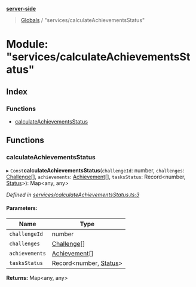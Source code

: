 **[server-side](../README.md)**

> [Globals](../globals.md) / "services/calculateAchievementsStatus"

# Module: "services/calculateAchievementsStatus"

## Index

### Functions

- [calculateAchievementsStatus](_services_calculateachievementsstatus_.md#calculateachievementsstatus)

## Functions

### calculateAchievementsStatus

▸ `Const`**calculateAchievementsStatus**(`challengeId`: number, `challenges`: [Challenge](../interfaces/_types_interfaces_.challenge.md)[], `achievements`: [Achievement](../interfaces/_types_interfaces_.achievement.md)[], `tasksStatus`: Record\<number, [Status](../interfaces/_types_interfaces_.status.md)>): Map\<any, any>

_Defined in [services/calculateAchievementsStatus.ts:3](https://github.com/plaskontaras/jsmp/blob/bc6b3bd/server/src/services/calculateAchievementsStatus.ts#L3)_

#### Parameters:

| Name           | Type                                                                  |
| -------------- | --------------------------------------------------------------------- |
| `challengeId`  | number                                                                |
| `challenges`   | [Challenge](../interfaces/_types_interfaces_.challenge.md)[]          |
| `achievements` | [Achievement](../interfaces/_types_interfaces_.achievement.md)[]      |
| `tasksStatus`  | Record\<number, [Status](../interfaces/_types_interfaces_.status.md)> |

**Returns:** Map\<any, any>
